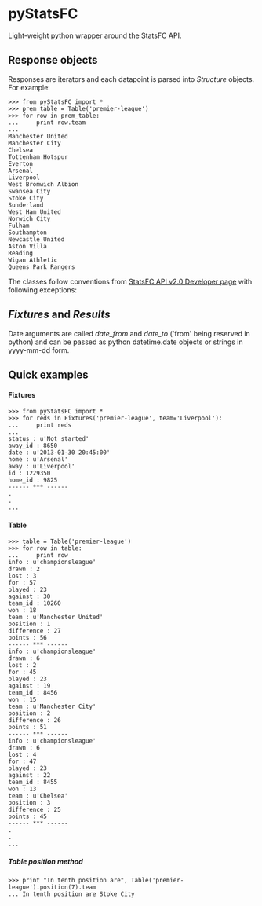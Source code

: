 pyStatsFC
=========

Light-weight python wrapper around the StatsFC API.

## Response objects

Responses are iterators and each datapoint is parsed into *Structure* objects. For example:
    
    >>> from pyStatsFC import *
    >>> prem_table = Table('premier-league')
    >>> for row in prem_table:
    ...     print row.team
    ...
    Manchester United
    Manchester City
    Chelsea
    Tottenham Hotspur
    Everton
    Arsenal
    Liverpool
    West Bromwich Albion
    Swansea City
    Stoke City
    Sunderland
    West Ham United
    Norwich City
    Fulham
    Southampton
    Newcastle United
    Aston Villa
    Reading
    Wigan Athletic
    Queens Park Rangers

The classes follow conventions from [StatsFC API v2.0 Developer page](https://statsfc.com/developers/ "With a Title") with following exceptions:

*Fixtures* and *Results*
------------------------
Date arguments are called *date_from* and *date_to* ('from' being reserved in python) and can be passed as python datetime.date objects or strings in yyyy-mm-dd form.

Quick examples
--------------

#### Fixtures

    >>> from pyStatsFC import *
    >>> for reds in Fixtures('premier-league', team='Liverpool'):
    ...     print reds
    ...
    status : u'Not started'
    away_id : 8650
    date : u'2013-01-30 20:45:00'
    home : u'Arsenal'
    away : u'Liverpool'
    id : 1229350
    home_id : 9825
    ------ *** ------
    .
    .
    ...

#### Table

    >>> table = Table('premier-league')
    >>> for row in table:
    ...     print row
    info : u'championsleague'
    drawn : 2
    lost : 3
    for : 57
    played : 23
    against : 30
    team_id : 10260
    won : 18
    team : u'Manchester United'
    position : 1
    difference : 27
    points : 56
    ------ *** ------
    info : u'championsleague'
    drawn : 6
    lost : 2
    for : 45
    played : 23
    against : 19
    team_id : 8456
    won : 15
    team : u'Manchester City'
    position : 2
    difference : 26
    points : 51
    ------ *** ------
    info : u'championsleague'
    drawn : 6
    lost : 4
    for : 47
    played : 23
    against : 22
    team_id : 8455
    won : 13
    team : u'Chelsea'
    position : 3
    difference : 25
    points : 45
    ------ *** ------
    .
    .
    ...
    
##### Table position method

    >>> print "In tenth position are", Table('premier-league').position(7).team
    ... In tenth position are Stoke City